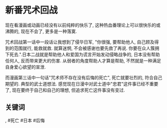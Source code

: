 # 新番咒术回战

现在看漫画或动画已经没有以前纯粹的快乐了, 这种热血番理论上可以很快乐的或沸腾的, 现在不会了, 更多是一种落寞.

咒术回战第一话中一段话让我想到了侵华日军, "你很强, 要帮助他人, 自己顾及得到的范围就行, 能救就救. 就算迷惘, 不会被感谢也要先救了再说. 你要在众人簇拥下死去.".日本二战就是帮助他人和爱国为谎言开始发动侵略战争的, 日本没有帮助任何人, 反而带来更大的伤害. 从弱者的角度帮助人才算是帮助, 不然就是一种满足自身爱心欲望的宣泄.

而漫画第三话中一句话"咒术师不存在没有后悔的死亡", 死亡就要壮烈的, 符合自己期望的. 典型的武士道想法. 感觉现在日漫中对武士道中"忠君"这件事已经不重要了, 现在要终于自己和自己的理想, 但追求死亡这件事没有变过.

## 关键词
, #死亡 #日本 #后悔
